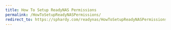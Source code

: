 ```yaml
---
title: How To Setup ReadyNAS Permissions
permalink: /HowToSetupReadyNASPermissions/
redirect_to: https://sphardy.com/readynas/HowToSetupReadyNASPermissions/
---
```

